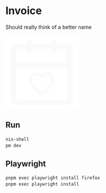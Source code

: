 # Invoice

Should really think of a better name

![icon](static/icon.svg)

## Run

```bash
nix-shell
pm dev
```

## Playwright

```bash
pnpm exec playwright install firefox
pnpm exec playwright install
```
